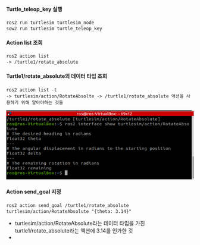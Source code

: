 #### Turtle_teleop_key 실행
```
ros2 run turtlesim turtlesim_node
sow2 run turtlesim turtle_teleop_key
```

#### Action list 조회
```
ros2 action list
-> /turtle1/rotate_absolute
```

#### Turtle1/rotate_absolute의 데이터 타입 조회
```
ros2 action list -t
-> turtlesim/action/RotateAbsolte -> /turtle1/rotate_absolute 액션을 사용하기 위해 알아야하는 것들
```
![rotate_absloute data type](./Image/turtlesim_action_RotateAbsolute.png)

#### Action send_goal 지정
```
ros2 action send_goal /turtle1/rotate_absolute turtlesim/action/RotateAbsolute "{theta: 3.14}"
```
- turtlesim/action/RotateAbsolute라는 데이터 타입을 가진 turtle1/rotate_absolute라는 액션에 3.14를 인가한 것
- 

